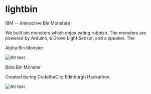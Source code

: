 # lightbin



IBM -- Interactive Bin Monsters

We built bin monsters which enjoy eating rubbish. The monsters are powered by Arduino, a Grove Light Sensor, and a speaker. The 

Alpha Bin Monster 



![Alt text](https://cloud.githubusercontent.com/assets/3592919/8271479/5dc22400-1812-11e5-87fe-f1f02df52baa.png "Alpha Interactive Bin Monster")

Beta Bin Monster


Created during CodetheCity Edinburgh Hackathon.

![Alt text](https://cloud.githubusercontent.com/assets/3592919/8271752/4d7d3dfc-181f-11e5-95db-64a617890a5a.png "Alpha Interactive Bin Monster")
